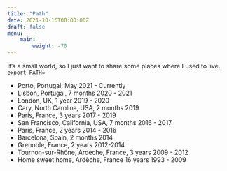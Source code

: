 ```yaml
---
title: "Path"
date: 2021-10-16T00:00:00Z
draft: false
menu:
    main:
        weight: -70
---
```


It’s a small world, so I just want to share some places where I used to live.
`export PATH=`

- Porto, Portugal, May 2021  - Currently
- Lisbon, Portugal, 7 months 2020 - 2021
- London, UK, 1 year 2019 - 2020
- Cary, North Carolina, USA, 2 months 2019
- Paris, France, 3 years 2017 - 2019
- San Francisco, California, USA, 7 months 2016 - 2017
- Paris, France, 2 years 2014 - 2016
- Barcelona, Spain, 2 months 2014
- Grenoble, France, 2 years 2012-2014
- Tournon-sur-Rhône, Ardèche, France, 3 years  2009 - 2012
- Home sweet home, Ardèche, France 16 years 1993 - 2009

